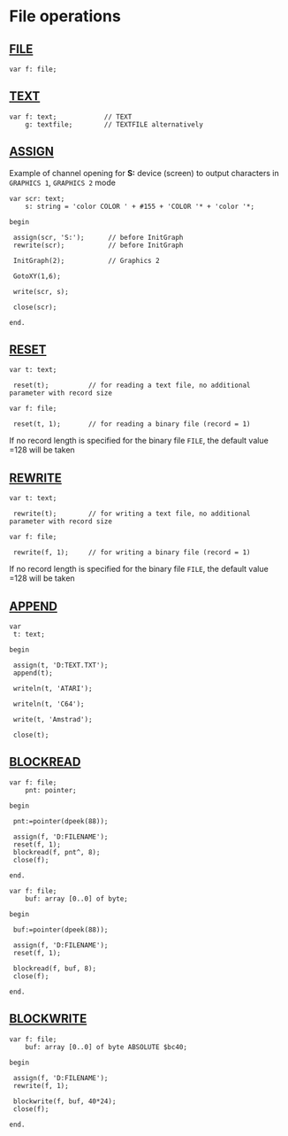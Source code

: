 # File operations

## [FILE](http://localhost:8000/typy/#plikowe-binarne)

```delphi
var f: file;
```

## [TEXT](http://localhost:8000/typy/#plikowe-tekstowe)

```delphi
var f: text;            // TEXT
    g: textfile;        // TEXTFILE alternatively
```


## [ASSIGN](http://localhost:8000/biblioteki-podstawowe/#assign)


Example of channel opening for **S:** device (screen) to output characters in `GRAPHICS 1`, `GRAPHICS 2` mode
```delphi
var scr: text;
    s: string = 'color COLOR ' + #155 + 'COLOR '* + 'color '*;

begin

 assign(scr, 'S:');      // before InitGraph
 rewrite(scr);           // before InitGraph

 InitGraph(2);           // Graphics 2
 
 GotoXY(1,6);
 
 write(scr, s);

 close(scr);

end.
```

## [RESET](http://localhost:8000/biblioteki-podstawowe/#reset)

```delphi
var t: text;

 reset(t);          // for reading a text file, no additional parameter with record size
```

```delphi
var f: file;

 reset(t, 1);       // for reading a binary file (record = 1)
```

If no record length is specified for the binary file `FILE`, the default value =128 will be taken

## [REWRITE](http://localhost:8000/biblioteki-podstawowe/#rewrite)

```delphi
var t: text;

 rewrite(t);        // for writing a text file, no additional parameter with record size
```

```delphi
var f: file;

 rewrite(f, 1);     // for writing a binary file (record = 1)
```

If no record length is specified for the binary file `FILE`, the default value =128 will be taken


## [APPEND](http://localhost:8000/biblioteki-podstawowe/#append)

```delphi
var
 t: text;

begin

 assign(t, 'D:TEXT.TXT');
 append(t);

 writeln(t, 'ATARI');

 writeln(t, 'C64');

 write(t, 'Amstrad');

 close(t);
```


## [BLOCKREAD](http://localhost:8000/biblioteki-podstawowe/#blockread)

```delphi
var f: file;
    pnt: pointer;

begin

 pnt:=pointer(dpeek(88));

 assign(f, 'D:FILENAME');
 reset(f, 1);
 blockread(f, pnt^, 8);
 close(f);

end.
```


```delphi
var f: file;
    buf: array [0..0] of byte;

begin

 buf:=pointer(dpeek(88));

 assign(f, 'D:FILENAME');
 reset(f, 1);
 
 blockread(f, buf, 8);
 close(f);

end.
```

## [BLOCKWRITE](http://localhost:8000/biblioteki-podstawowe/#blockwrite)

```delphi
var f: file;
    buf: array [0..0] of byte ABSOLUTE $bc40;

begin

 assign(f, 'D:FILENAME');
 rewrite(f, 1);
 
 blockwrite(f, buf, 40*24);
 close(f);

end.
```
